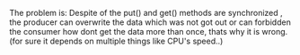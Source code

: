 The problem is: Despite of the put() and get() methods are synchronized , the producer can overwrite the data which was not got out or can forbidden the consumer how dont get the data more than once, thats why it is wrong. (for sure it depends on multiple things like CPU's speed..)
